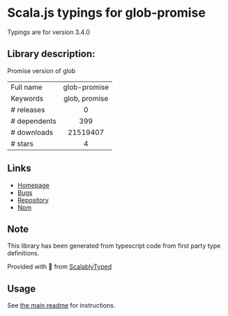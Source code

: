 
# Scala.js typings for glob-promise

Typings are for version 3.4.0

## Library description:
Promise version of glob

|                    |                 |
| ------------------ | :-------------: |
| Full name          | glob-promise |
| Keywords           | glob, promise |
| # releases         | 0 |
| # dependents       | 399 |
| # downloads        | 21519407 |
| # stars            | 4 |

## Links
- [Homepage](https://github.com/ahmadnassri/node-glob-promise)
- [Bugs](https://github.com/ahmadnassri/node-glob-promise/issues)
- [Repository](https://github.com/ahmadnassri/node-glob-promise)
- [Npm](https://www.npmjs.com/package/glob-promise)
    


## Note
This library has been generated from typescript code from first party type definitions.

Provided with :purple_heart: from [ScalablyTyped](https://github.com/oyvindberg/ScalablyTyped)

## Usage
See [the main readme](../../readme.md) for instructions.


